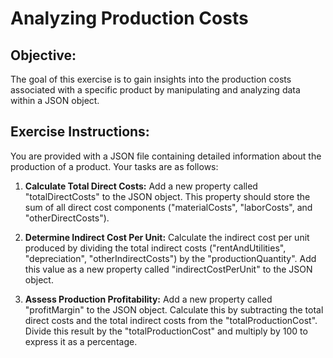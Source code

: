 # Analyzing Production Costs

## Objective:
The goal of this exercise is to gain insights into the production costs associated with a specific product by manipulating and analyzing data within a JSON object.

## Exercise Instructions:

You are provided with a JSON file containing detailed information about the production of a product. Your tasks are as follows:

1. **Calculate Total Direct Costs:** Add a new property called "totalDirectCosts" to the JSON object. This property should store the sum of all direct cost components ("materialCosts", "laborCosts", and "otherDirectCosts").
2. **Determine Indirect Cost Per Unit:** Calculate the indirect cost per unit produced by dividing the total indirect costs ("rentAndUtilities", "depreciation", "otherIndirectCosts") by the "productionQuantity".  Add this value as a new property called "indirectCostPerUnit" to the JSON object.

3. **Assess Production Profitability:** Add a new property called "profitMargin" to the JSON object. Calculate this by subtracting the total direct costs and the total indirect costs from the "totalProductionCost". Divide this result by the "totalProductionCost" and multiply by 100 to express it as a percentage.



